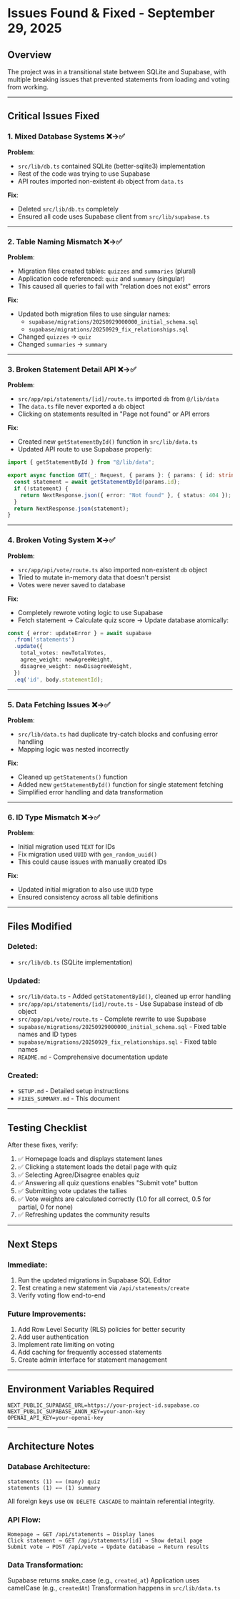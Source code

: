 # Issues Found & Fixed - September 29, 2025

## Overview
The project was in a transitional state between SQLite and Supabase, with multiple breaking issues that prevented statements from loading and voting from working.

---

## Critical Issues Fixed

### 1. **Mixed Database Systems** ❌→✅
**Problem**: 
- `src/lib/db.ts` contained SQLite (better-sqlite3) implementation
- Rest of the code was trying to use Supabase
- API routes imported non-existent `db` object from `data.ts`

**Fix**:
- Deleted `src/lib/db.ts` completely
- Ensured all code uses Supabase client from `src/lib/supabase.ts`

---

### 2. **Table Naming Mismatch** ❌→✅
**Problem**: 
- Migration files created tables: `quizzes` and `summaries` (plural)
- Application code referenced: `quiz` and `summary` (singular)
- This caused all queries to fail with "relation does not exist" errors

**Fix**:
- Updated both migration files to use singular names:
  - `supabase/migrations/20250929000000_initial_schema.sql`
  - `supabase/migrations/20250929_fix_relationships.sql`
- Changed `quizzes` → `quiz`
- Changed `summaries` → `summary`

---

### 3. **Broken Statement Detail API** ❌→✅
**Problem**: 
- `src/app/api/statements/[id]/route.ts` imported `db` from `@/lib/data`
- The `data.ts` file never exported a `db` object
- Clicking on statements resulted in "Page not found" or API errors

**Fix**:
- Created new `getStatementById()` function in `src/lib/data.ts`
- Updated API route to use Supabase properly:
```typescript
import { getStatementById } from "@/lib/data";

export async function GET(_: Request, { params }: { params: { id: string } }) {
  const statement = await getStatementById(params.id);
  if (!statement) {
    return NextResponse.json({ error: "Not found" }, { status: 404 });
  }
  return NextResponse.json(statement);
}
```

---

### 4. **Broken Voting System** ❌→✅
**Problem**: 
- `src/app/api/vote/route.ts` also imported non-existent `db` object
- Tried to mutate in-memory data that doesn't persist
- Votes were never saved to database

**Fix**:
- Completely rewrote voting logic to use Supabase
- Fetch statement → Calculate quiz score → Update database atomically:
```typescript
const { error: updateError } = await supabase
  .from('statements')
  .update({
    total_votes: newTotalVotes,
    agree_weight: newAgreeWeight,
    disagree_weight: newDisagreeWeight,
  })
  .eq('id', body.statementId);
```

---

### 5. **Data Fetching Issues** ❌→✅
**Problem**: 
- `src/lib/data.ts` had duplicate try-catch blocks and confusing error handling
- Mapping logic was nested incorrectly

**Fix**:
- Cleaned up `getStatements()` function
- Added new `getStatementById()` function for single statement fetching
- Simplified error handling and data transformation

---

### 6. **ID Type Mismatch** ❌→✅
**Problem**: 
- Initial migration used `TEXT` for IDs
- Fix migration used `UUID` with `gen_random_uuid()`
- This could cause issues with manually created IDs

**Fix**:
- Updated initial migration to also use `UUID` type
- Ensured consistency across all table definitions

---

## Files Modified

### Deleted:
- `src/lib/db.ts` (SQLite implementation)

### Updated:
- `src/lib/data.ts` - Added `getStatementById()`, cleaned up error handling
- `src/app/api/statements/[id]/route.ts` - Use Supabase instead of db object
- `src/app/api/vote/route.ts` - Complete rewrite to use Supabase
- `supabase/migrations/20250929000000_initial_schema.sql` - Fixed table names and ID types
- `supabase/migrations/20250929_fix_relationships.sql` - Fixed table names
- `README.md` - Comprehensive documentation update

### Created:
- `SETUP.md` - Detailed setup instructions
- `FIXES_SUMMARY.md` - This document

---

## Testing Checklist

After these fixes, verify:

1. ✅ Homepage loads and displays statement lanes
2. ✅ Clicking a statement loads the detail page with quiz
3. ✅ Selecting Agree/Disagree enables quiz
4. ✅ Answering all quiz questions enables "Submit vote" button
5. ✅ Submitting vote updates the tallies
6. ✅ Vote weights are calculated correctly (1.0 for all correct, 0.5 for partial, 0 for none)
7. ✅ Refreshing updates the community results

---

## Next Steps

### Immediate:
1. Run the updated migrations in Supabase SQL Editor
2. Test creating a new statement via `/api/statements/create`
3. Verify voting flow end-to-end

### Future Improvements:
1. Add Row Level Security (RLS) policies for better security
2. Add user authentication
3. Implement rate limiting on voting
4. Add caching for frequently accessed statements
5. Create admin interface for statement management

---

## Environment Variables Required

```env
NEXT_PUBLIC_SUPABASE_URL=https://your-project-id.supabase.co
NEXT_PUBLIC_SUPABASE_ANON_KEY=your-anon-key
OPENAI_API_KEY=your-openai-key
```

---

## Architecture Notes

### Database Architecture:
```
statements (1) ←→ (many) quiz
statements (1) ←→ (1) summary
```

All foreign keys use `ON DELETE CASCADE` to maintain referential integrity.

### API Flow:
```
Homepage → GET /api/statements → Display lanes
Click statement → GET /api/statements/[id] → Show detail page
Submit vote → POST /api/vote → Update database → Return results
```

### Data Transformation:
Supabase returns snake_case (e.g., `created_at`)
Application uses camelCase (e.g., `createdAt`)
Transformation happens in `src/lib/data.ts`
